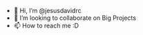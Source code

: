 - 👋 Hi, I’m @jesusdavidrc
- 💞️ I’m looking to collaborate on Big Projects
- 📫 How to reach me :D 


